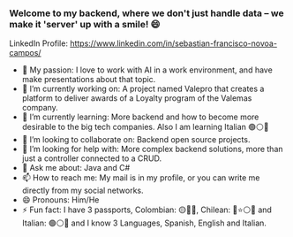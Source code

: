 ### Welcome to my backend, where we don't just handle data – we make it 'server' up with a smile! 😄
LinkedIn Profile: https://www.linkedin.com/in/sebastian-francisco-novoa-campos/
- 🤖 My passion: I love to work with AI in a work environment, and have make presentations about that topic.
- 🔭 I’m currently working on: A project named Valepro that creates a platform to deliver awards of a Loyalty program of the Valemas company.
- 🌱 I’m currently learning: More backend and how to become more desirable to the big tech companies. Also I am learning Italian 🟢⚪🔴
- 👯 I’m looking to collaborate on: Backend open source projects.
- 🤔 I’m looking for help with: More complex backend solutions, more than just a controller connected to a CRUD.
- 💬 Ask me about: Java and C#
- 📫 How to reach me: My mail is in my profile, or you can write me directly from my social networks.
- 😄 Pronouns: Him/He
- ⚡ Fun fact: I have 3 passports, Colombian: 🟡🔵🔴, Chilean: 🔵⭐⚪🔴 and Italian: 🟢⚪🔴 and I know 3 Languages, Spanish, English and Italian.
